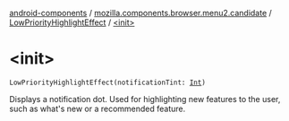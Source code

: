[android-components](../../index.md) / [mozilla.components.browser.menu2.candidate](../index.md) / [LowPriorityHighlightEffect](index.md) / [&lt;init&gt;](./-init-.md)

# &lt;init&gt;

`LowPriorityHighlightEffect(notificationTint: `[`Int`](https://kotlinlang.org/api/latest/jvm/stdlib/kotlin/-int/index.html)`)`

Displays a notification dot.
Used for highlighting new features to the user, such as what's new or a recommended feature.

